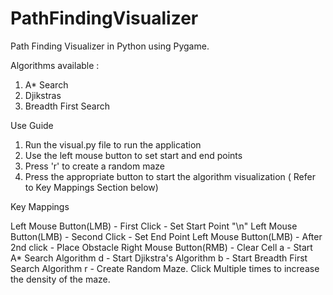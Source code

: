 # PathFindingVisualizer
Path Finding Visualizer in Python using Pygame.

Algorithms available : 
1. A* Search
2. Djikstras
3. Breadth First Search


Use Guide
1. Run the visual.py file to run the application
2. Use the left mouse button to set start and end points
3. Press 'r' to create a random maze
4. Press the appropriate button to start the algorithm visualization ( Refer to Key Mappings Section below)


Key Mappings

Left Mouse Button(LMB) - First Click - Set Start Point "\n"
Left Mouse Button(LMB) - Second Click - Set End Point
Left Mouse Button(LMB) - After 2nd click - Place Obstacle
Right Mouse Button(RMB) - Clear Cell
a - Start A* Search Algorithm
d - Start Djikstra's Algorithm
b - Start Breadth First Search Algorithm
r - Create Random Maze. Click Multiple times to increase the density of the maze.



